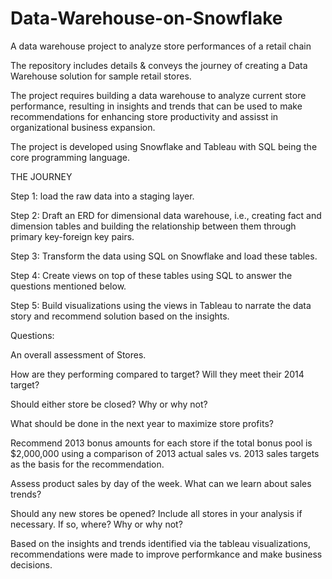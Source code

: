 # Data-Warehouse-on-Snowflake
A data warehouse project to analyze store performances of a retail chain

The repository includes details & conveys the journey of creating a Data Warehouse solution for sample retail stores.

The project requires building a data warehouse to analyze current store performance, resulting in insights and trends that can be used to make recommendations for enhancing store productivity and assisst in organizational business expansion.

The project is developed using Snowflake and Tableau with SQL being the core programming language.

THE JOURNEY

Step 1: load the raw data into a staging layer.

Step 2: Draft an ERD for dimensional data warehouse, i.e., creating fact and dimension tables and building the relationship between them through primary key-foreign key pairs.

Step 3: Transform the data using SQL on Snowflake and load these tables.

Step 4: Create views on top of these tables using SQL to answer the questions mentioned below.

Step 5: Build visualizations using the views in Tableau to narrate the data story and recommend solution based on the insights.

Questions:

An overall assessment of Stores.

How are they performing compared to target? Will they meet their 2014 target?

Should either store be closed? Why or why not?

What should be done in the next year to maximize store profits?

Recommend 2013 bonus amounts for each store if the total bonus pool is $2,000,000 using a comparison of 2013 actual sales vs. 2013 sales targets as the basis for the recommendation.

Assess product sales by day of the week. What can we learn about sales trends?

Should any new stores be opened? Include all stores in your analysis if necessary. If so, where? Why or why not?

Based on the insights and trends identified via the tableau visualizations, recommendations were made to improve performkance and make business decisions.
